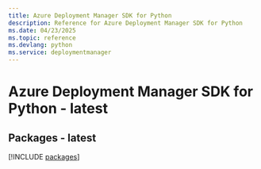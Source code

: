 ```yaml
---
title: Azure Deployment Manager SDK for Python
description: Reference for Azure Deployment Manager SDK for Python
ms.date: 04/23/2025
ms.topic: reference
ms.devlang: python
ms.service: deploymentmanager
---
```

# Azure Deployment Manager SDK for Python - latest
## Packages - latest
[!INCLUDE [packages](deployment-manager-index.md)]